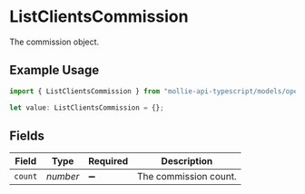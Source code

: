 # ListClientsCommission

The commission object.

## Example Usage

```typescript
import { ListClientsCommission } from "mollie-api-typescript/models/operations";

let value: ListClientsCommission = {};
```

## Fields

| Field                 | Type                  | Required              | Description           |
| --------------------- | --------------------- | --------------------- | --------------------- |
| `count`               | *number*              | :heavy_minus_sign:    | The commission count. |